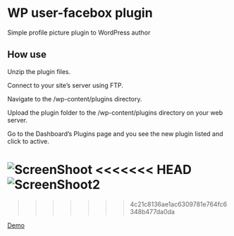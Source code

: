 WP user-facebox plugin
============

Simple profile picture plugin to WordPress author 

## How use  
Unzip the plugin files.

Connect to your site’s server using FTP.

Navigate to the /wp-content/plugins directory.

Upload the plugin folder to the /wp-content/plugins directory on your web server.

Go to the Dashboard’s Plugins page and you see the new plugin listed and click to active.

![ScreenShoot](http://medesko.com/facebox.png)
<<<<<<< HEAD
![ScreenShoot2](http://medesko.com/facebox_upload.png)
=======
>>>>>>> 4c21c8136ae1ac6309781e764fc6348b477da0da

<a href="#">Demo</a> 
